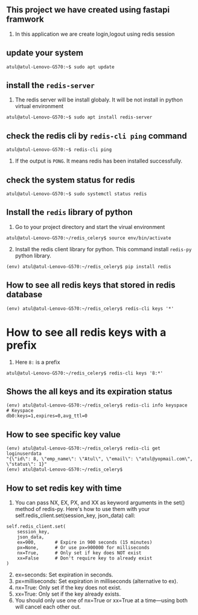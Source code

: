 ## This project we have created using fastapi framwork
1. In this application we are create login,logout using redis session

## update your system

```
atul@atul-Lenovo-G570:~$ sudo apt update

```

## install the `redis-server`
1. The redis server will be install globaly. It will be not install in python virtual environment
```
atul@atul-Lenovo-G570:~$ sudo apt install redis-server

```

## check the redis cli by `redis-cli ping` command

```
atul@atul-Lenovo-G570:~$ redis-cli ping

```

1. If the output is `PONG`. It means redis has been installed successfully.


## check the system status for redis

```
atul@atul-Lenovo-G570:~$ sudo systemctl status redis

```

## Install the `redis` library of python
1. Go to your project directory and start the virual environment
```
atul@atul-Lenovo-G570:~/redis_celery$ source env/bin/activate

```

2. Install the redis client library for python. This command install `redis-py` python library.

```
(env) atul@atul-Lenovo-G570:~/redis_celery$ pip install redis

```

## How to see all redis keys that stored in redis database

```
(env) atul@atul-Lenovo-G570:~/redis_celery$ redis-cli keys '*'

```

# How to see all redis keys with a prefix
1. Here `8:` is a prefix
```
atul@atul-Lenovo-G570:~/redis_celery$ redis-cli keys '8:*'
```

## Shows the all keys and its expiration status

```
(env) atul@atul-Lenovo-G570:~/redis_celery$ redis-cli info keyspace
# Keyspace
db0:keys=1,expires=0,avg_ttl=0

```

## How to see specific key value

```
(env) atul@atul-Lenovo-G570:~/redis_celery$ redis-cli get loginuserdata
"{\"id\": 8, \"emp_name\": \"Atul\", \"email\": \"atul@yopmail.com\", \"status\": 1}"
(env) atul@atul-Lenovo-G570:~/redis_celery$ 

```


## How to set redis key with time

1. You can pass NX, EX, PX, and XX as keyword arguments in the set() method of redis-py. Here's how to use them with your self.redis_client.set(session_key, json_data) call:

```
self.redis_client.set(
    session_key,
    json_data,
    ex=900,       # Expire in 900 seconds (15 minutes)
    px=None,      # Or use px=900000 for milliseconds
    nx=True,      # Only set if key does NOT exist
    xx=False      # Don't require key to already exist
)

```

2. ex=seconds: Set expiration in seconds.
3. px=milliseconds: Set expiration in milliseconds (alternative to ex).
4. nx=True: Only set if the key does not exist.
5. xx=True: Only set if the key already exists.
6. You should only use one of nx=True or xx=True at a time—using both will cancel each other out.